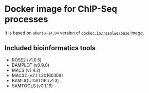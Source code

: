 # Docker image for ChIP-Seq processes

It is based on `ubuntu-14.04` version of [`docker.io/resolwe/base`](
https://hub.docker.com/r/resolwe/base/) image.

Included bioinformatics tools
-----------------------------
* ROSE2 (v1.0.5)
* BAMPLOT (v0.9.0)
* MACS (v1.4.2)
* MACS2 (v2.1.1.20160309)
* BAMLIQUIDATOR (v1.3)
* SAMTOOLS (v0.1.19)
